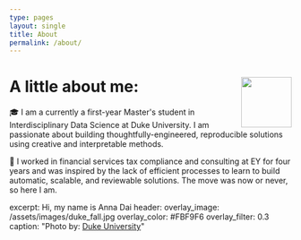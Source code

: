 ```yaml
---
type: pages
layout: single
title: About
permalink: /about/
---
```

#  <img width=90 align="right" src="https://upload.wikimedia.org/wikipedia/commons/thumb/e/e6/Duke_University_logo.svg/1024px-Duke_University_logo.svg.png">

# A little about me:

🎓 I am a currently a first-year Master's student in Interdisciplinary Data Science at Duke University. I am passionate about building thoughtfully-engineered, reproducible solutions using creative and interpretable methods.

💼 I worked in financial services tax compliance and consulting at EY for four years and was inspired by the lack of efficient processes to learn to build automatic, scalable, and reviewable solutions. The move was now or never, so here I am.



excerpt: Hi, my name is Anna Dai
header:
  overlay_image: /assets/images/duke_fall.jpg
  overlay_color: #FBF9F6
  overlay_filter: 0.3
caption: "Photo by: [Duke University](https://www.facebook.com/DukeUniv/photos/pcb.10158247929666475/10158247928966475/)"